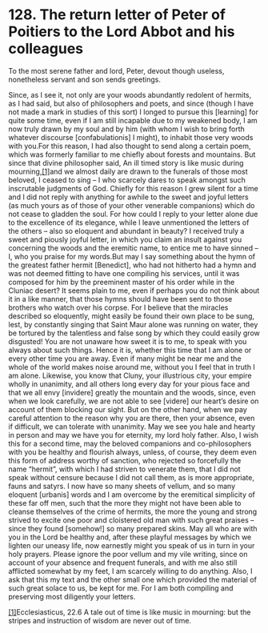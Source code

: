 # 128. The return letter of Peter of Poitiers to the Lord Abbot and his colleagues

To the most serene father and lord, Peter, devout though useless, nonetheless servant and son sends greetings.

 Since, as I see it, not only are your woods abundantly redolent of hermits, as I had said, but also of philosophers and poets, and since \(though I have not made a mark in studies of this sort\) I longed to pursue this \[learning\] for quite some time, even if I am still incapable due to my weakened body, I am now truly drawn by my soul and by him \(with whom I wish to bring forth whatever discourse \[confabulationis\] I might\), to inhabit those very woods with you.For this reason, I had also thought to send along a certain poem, which was formerly familiar to me chiefly about forests and mountains. But since that divine philosopher said, An ill timed story is like music during mourning,[\[1\]](applewebdata://7CBE08A5-FCC3-4F15-9B74-94A6137ED598#_ftn1)and we almost daily are drawn to the funerals of those most beloved, I ceased to sing – I who scarcely dares to speak amongst such inscrutable judgments of God. Chiefly for this reason I grew silent for a time and I did not reply with anything for awhile to the sweet and joyful letters \(as much yours as of those of your other venerable companions\) which do not cease to gladden the soul. For how could I reply to your letter alone due to the excellence of its elegance, while I leave unmentioned the letters of the others – also so eloquent and abundant in beauty? I received truly a sweet and piously joyful letter, in which you claim an insult against you concerning the woods and the eremitic name, to entice me to have sinned – I, who you praise for my words.But may I say something about the hymn of the greatest father hermit \[Benedict\], who had not hitherto had a hymn and was not deemed fitting to have one compiling his services, until it was composed for him by the preeminent master of his order while in the Cluniac desert? It seems plain to me, even if perhaps you do not think about it in a like manner, that those hymns should have been sent to those brothers who watch over his corpse. For I believe that the miracles described so eloquently, might easily be found their own place to be sung, lest, by constantly singing that Saint Maur alone was running on water, they be tortured by the talentless and false song by which they could easily grow disgusted! You are not unaware how sweet it is to me, to speak with you always about such things. Hence it is, whether this time that I am alone or every other time you are away. Even if many might be near me and the whole of the world makes noise around me, without you I feel that in truth I am alone. Likewise, you know that Cluny, your illustrious city, your empire wholly in unanimity, and all others long every day for your pious face and that we all envy \[invidere\] greatly the mountain and the woods, since, even when we look carefully, we are not able to see \[videre\] our heart’s desire on account of them blocking our sight. But on the other hand, when we pay careful attention to the reason why you are there, then your absence, even if difficult, we can tolerate with unanimity. May we see you hale and hearty in person and may we have you for eternity, my lord holy father. Also, I wish this for a second time, may the beloved companions and co-philosophers with you be healthy and flourish always, unless, of course, they deem even this form of address worthy of sanction, who rejected so forcefully the name “hermit”, with which I had striven to venerate them, that I did not speak without censure because I did not call them, as is more appropriate, fauns and satyrs. I now have so many sheets of vellum, and so many eloquent \[urbanis\] words and I am overcome by the eremitical simplicity of these far off men, such that the more they might not have been able to cleanse themselves of the crime of hermits, the more the young and strong strived to excite one poor and cloistered old man with such great praises – since they found \[somehow!\] so many prepared skins. May all who are with you in the Lord be healthy and, after these playful messages by which we lighten our uneasy life, now earnestly might you speak of us in turn in your holy prayers. Please ignore the poor vellum and my vile writing, since on account of your absence and frequent funerals, and with me also still afflicted somewhat by my feet, I am scarcely willing to do anything. Also, I ask that this my text and the other small one which provided the material of such great solace to us, be kept for me. For I am both compiling and preserving most diligently your letters.  


[\[1\]](applewebdata://7CBE08A5-FCC3-4F15-9B74-94A6137ED598#_ftnref1)Ecclesiasticus, 22.6 A tale out of time is like music in mourning: but the stripes and instruction of wisdom are never out of time.

